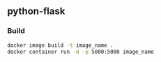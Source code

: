 ## python-flask


### Build

```bash
docker image build -t image_name .
docker container run -d -p 5000:5000 image_name
```
